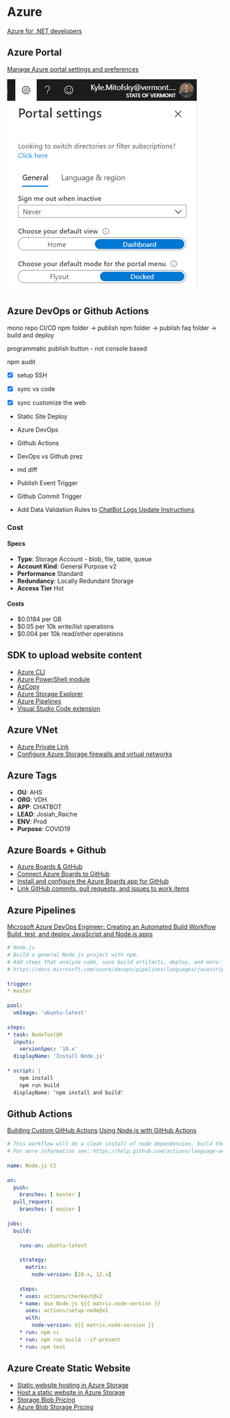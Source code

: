 # Azure

[Azure for .NET developers](https://docs.microsoft.com/en-us/dotnet/azure/)

## Azure Portal

[Manage Azure portal settings and preferences](https://docs.microsoft.com/en-us/azure/azure-portal/set-preferences)

![azure portal view](/assets/notes/azure/azure-portal-view.png)


## Azure DevOps or Github Actions

mono repo
CI/CD
npm folder -> publish
npm folder -> publish
faq folder -> build and deploy


programmatic publish button - not console based

npm audit


* [x] setup SSH
* [x] sync vs code
* [x] sync customize the web


* Static Site Deploy
* Azure DevOps
* Github Actions

* DevOps vs Github prez

* md diff

* Publish Event Trigger
* Github Commit Trigger

* Add Data Validation Rules to [ChatBot Logs Update Instructions](https://github.com/VermontDepartmentOfHealth/covid-bot/blob/master/ai-query/sheet-updates.md)


### Cost

#### Specs

* **Type**: Storage Account - blob, file, table, queue
* **Account Kind**: General Purpose v2
* **Performance** Standard
* **Redundancy**: Locally Redundant Storage
* **Access Tier** Hot

#### Costs

* $0.0184 per GB
* $0.05 per 10k write/list operations
* $0.004 per 10k read/other operations

## SDK to upload website content

* [Azure CLI](https://docs.microsoft.com/en-us/azure/storage/blobs/storage-blob-static-website-how-to?tabs=azure-cli)
* [Azure PowerShell module](https://docs.microsoft.com/en-us/azure/storage/blobs/storage-blob-static-website-how-to?tabs=azure-powershell)
* [AzCopy](https://docs.microsoft.com/en-us/azure/storage/common/storage-use-azcopy-v10)
* [Azure Storage Explorer](https://azure.microsoft.com/en-us/features/storage-explorer/)
* [Azure Pipelines](https://azure.microsoft.com/en-us/services/devops/pipelines/)
* [Visual Studio Code extension](https://docs.microsoft.com/en-us/azure/javascript/tutorial-vscode-static-website-node-01?tabs=bash)



## Azure VNet

* [Azure Private Link](https://azure.microsoft.com/en-us/services/private-link/#features)
* [Configure Azure Storage firewalls and virtual networks](https://docs.microsoft.com/en-us/azure/storage/common/storage-network-security)

## Azure Tags

* **OU**: AHS
* **ORG**: VDH
* **APP**: CHATBOT
* **LEAD**: Josiah_Raiche
* **ENV**: Prod
* **Purpose**: COVID19

## Azure Boards + Github

* [Azure Boards & GitHub](https://docs.microsoft.com/en-us/azure/devops/boards/github/?view=azure-devops)
* [Connect Azure Boards to GitHub](https://docs.microsoft.com/en-us/azure/devops/boards/github/connect-to-github?view=azure-devops)
* [Install and configure the Azure Boards app for GitHub](https://docs.microsoft.com/en-us/azure/devops/boards/github/install-github-app?view=azure-devops)
* [Link GitHub commits, pull requests, and issues to work items](https://docs.microsoft.com/en-us/azure/devops/boards/github/link-to-from-github?view=azure-devops)




## Azure Pipelines

[Microsoft Azure DevOps Engineer: Creating an Automated Build Workflow](https://app.pluralsight.com/library/courses/microsoft-azure-creating-automated-build-workflow/table-of-contents)
[Build, test, and deploy JavaScript and Node.js apps](https://docs.microsoft.com/en-us/azure/devops/pipelines/ecosystems/javascript?view=azure-devops&tabs=code)

```yml
# Node.js
# Build a general Node.js project with npm.
# Add steps that analyze code, save build artifacts, deploy, and more:
# https://docs.microsoft.com/azure/devops/pipelines/languages/javascript

trigger:
* master

pool:
  vmImage: 'ubuntu-latest'

steps:
* task: NodeTool@0
  inputs:
    versionSpec: '10.x'
  displayName: 'Install Node.js'

* script: |
    npm install
    npm run build
  displayName: 'npm install and build'

```

## Github Actions

[Building Custom GitHub Actions](https://app.pluralsight.com/library/courses/building-custom-github-actions/table-of-contents)
[Using Node.js with GitHub Actions](https://help.github.com/en/actions/language-and-framework-guides/using-nodejs-with-github-actions)

```yml
# This workflow will do a clean install of node dependencies, build the source code and run tests across different versions of node
# For more information see: https://help.github.com/actions/language-and-framework-guides/using-nodejs-with-github-actions

name: Node.js CI

on:
  push:
    branches: [ master ]
  pull_request:
    branches: [ master ]

jobs:
  build:

    runs-on: ubuntu-latest

    strategy:
      matrix:
        node-version: [10.x, 12.x]

    steps:
    * uses: actions/checkout@v2
    * name: Use Node.js ${{ matrix.node-version }}
      uses: actions/setup-node@v1
      with:
        node-version: ${{ matrix.node-version }}
    * run: npm ci
    * run: npm run build --if-present
    * run: npm test

```



## Azure Create Static Website

* [Static website hosting in Azure Storage](https://docs.microsoft.com/en-us/azure/storage/blobs/storage-blob-static-website)
* [Host a static website in Azure Storage](https://docs.microsoft.com/en-us/azure/storage/blobs/storage-blob-static-website-how-to?tabs=azure-portal)
* [Storage Blob Pricing](https://azure.microsoft.com/en-us/pricing/details/storage/blobs/)
* [Azure Blob Storage Pricing](https://azure.microsoft.com/en-us/pricing/details/storage/blobs/)
